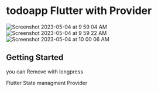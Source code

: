 # todoapp Flutter with Provider 

![Screenshot 2023-05-04 at 9 59 04 AM](https://user-images.githubusercontent.com/19757691/236230262-09998cc0-17cb-4c8e-b871-080ebc1107e1.png)
![Screenshot 2023-05-04 at 9 59 22 AM](https://user-images.githubusercontent.com/19757691/236230242-d8e6f4a4-454c-43d3-bd21-fd92cba1c24b.png)
![Screenshot 2023-05-04 at 10 00 06 AM](https://user-images.githubusercontent.com/19757691/236230417-db100e69-d82d-4ba8-8c5c-f5329a95df01.png)

## Getting Started

 you can Remove with longpress <br/>
 
 Flutter State managment Provider
